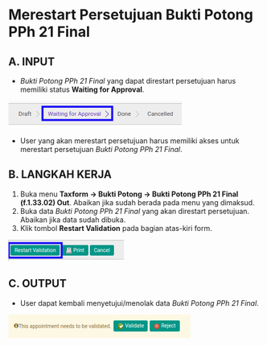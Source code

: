 # Merestart Persetujuan Bukti Potong PPh 21 Final

## A. INPUT

* *Bukti Potong PPh 21 Final* yang dapat direstart persetujuan harus memiliki status **Waiting for Approval**.

![](../../img/bukpot-pph-21-final/status-waiting-for-approval.png)

* User yang akan merestart persetujuan harus memiliki akses untuk merestart persetujuan *Bukti Potong PPh 21 Final*.

## B. LANGKAH KERJA

1. Buka menu **Taxform -> Bukti Potong -> Bukti Potong PPh 21 Final (f.1.33.02) Out**. Abaikan jika sudah berada pada menu yang dimaksud.
2. Buka data *Bukti Potong PPh 21 Final* yang akan direstart persetujuan. Abaikan jika data sudah dibuka.
3. Klik tombol **Restart Validation** pada bagian atas-kiri form.

![](../../img/bukpot-pph-21-final/tombol-restart-validation.png)

## C. OUTPUT

* User dapat kembali menyetujui/menolak data *Bukti Potong PPh 21 Final*.

![](../../img/bukpot-pph-21-final/output-restart-persetujuan.png)
